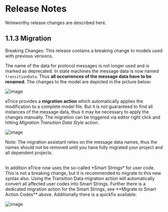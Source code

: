 
Release Notes
=========

Noteworthy release changes are described here.

1.1.3 Migration
--------------------------

<span class="label label-danger">Breaking Changes:</span> This release contains a breaking change to models used with previous versions.


The name of the data for protocol messages is not longer used and is marked as deprecated. In state machines the message data is now named `transitionData`. Thus **all occurrences of the message data have to be renamed**. The changes to the model are depicted in the picture below:

![image](images/600-TransitionDataMigration.png)

eTrice provides a **migration action** which automatically applies the modification to a complete model file. But it is not guaranteed to find all instances of the message data, thus it may be necessary to apply the changes manually. The migration can be triggered via editor right click and hitting *Migration Transition Data Style* action.

![image](images/600-TransitionDataMigrationAssitant.png)

<span class="label label-info">Note:</span> The migration assistant relies on the message data names, thus the names should not be removed until you have fully migrated your project and all dependent projects.

<br/>
In addition eTrice now uses the so-called *Smart Strings* for user code. This is not a breaking change, but it is recommended to migrate to this new syntax also. Using the Transition Data migration action will automatically convert all affected user codes into Smart Strings. Further there is a dedicated migration action for the Smart Strings, see **Migrate to Smart Action Codes** above. Additionally there is a quickfix available:

![image](images/600-DetailcodeMigration.png)
